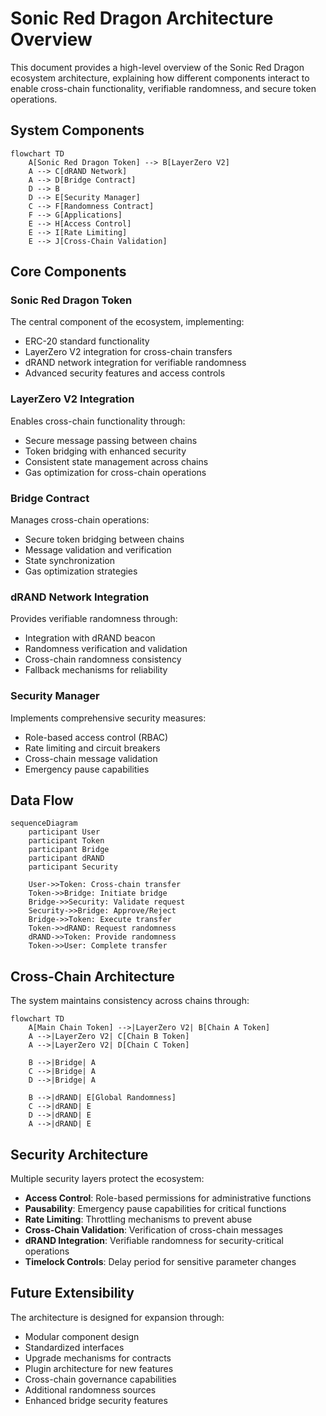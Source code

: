 # Sonic Red Dragon Architecture Overview

This document provides a high-level overview of the Sonic Red Dragon ecosystem architecture, explaining how different components interact to enable cross-chain functionality, verifiable randomness, and secure token operations.

## System Components

```mermaid
flowchart TD
    A[Sonic Red Dragon Token] --> B[LayerZero V2]
    A --> C[dRAND Network]
    A --> D[Bridge Contract]
    D --> B
    D --> E[Security Manager]
    C --> F[Randomness Contract]
    F --> G[Applications]
    E --> H[Access Control]
    E --> I[Rate Limiting]
    E --> J[Cross-Chain Validation]
```

## Core Components

### Sonic Red Dragon Token

The central component of the ecosystem, implementing:
- ERC-20 standard functionality
- LayerZero V2 integration for cross-chain transfers
- dRAND network integration for verifiable randomness
- Advanced security features and access controls

### LayerZero V2 Integration

Enables cross-chain functionality through:
- Secure message passing between chains
- Token bridging with enhanced security
- Consistent state management across chains
- Gas optimization for cross-chain operations

### Bridge Contract

Manages cross-chain operations:
- Secure token bridging between chains
- Message validation and verification
- State synchronization
- Gas optimization strategies

### dRAND Network Integration

Provides verifiable randomness through:
- Integration with dRAND beacon
- Randomness verification and validation
- Cross-chain randomness consistency
- Fallback mechanisms for reliability

### Security Manager

Implements comprehensive security measures:
- Role-based access control (RBAC)
- Rate limiting and circuit breakers
- Cross-chain message validation
- Emergency pause capabilities

## Data Flow

```mermaid
sequenceDiagram
    participant User
    participant Token
    participant Bridge
    participant dRAND
    participant Security
    
    User->>Token: Cross-chain transfer
    Token->>Bridge: Initiate bridge
    Bridge->>Security: Validate request
    Security->>Bridge: Approve/Reject
    Bridge->>Token: Execute transfer
    Token->>dRAND: Request randomness
    dRAND->>Token: Provide randomness
    Token->>User: Complete transfer
```

## Cross-Chain Architecture

The system maintains consistency across chains through:

```mermaid
flowchart TD
    A[Main Chain Token] -->|LayerZero V2| B[Chain A Token]
    A -->|LayerZero V2| C[Chain B Token]
    A -->|LayerZero V2| D[Chain C Token]
    
    B -->|Bridge| A
    C -->|Bridge| A
    D -->|Bridge| A
    
    B -->|dRAND| E[Global Randomness]
    C -->|dRAND| E
    D -->|dRAND| E
    A -->|dRAND| E
```

## Security Architecture

Multiple security layers protect the ecosystem:

- **Access Control**: Role-based permissions for administrative functions
- **Pausability**: Emergency pause capabilities for critical functions
- **Rate Limiting**: Throttling mechanisms to prevent abuse
- **Cross-Chain Validation**: Verification of cross-chain messages
- **dRAND Integration**: Verifiable randomness for security-critical operations
- **Timelock Controls**: Delay period for sensitive parameter changes

## Future Extensibility

The architecture is designed for expansion through:

- Modular component design
- Standardized interfaces
- Upgrade mechanisms for contracts
- Plugin architecture for new features
- Cross-chain governance capabilities
- Additional randomness sources
- Enhanced bridge security features 